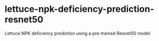 # lettuce-npk-deficiency-prediction-resnet50
Lettuce NPK deficiency prediction using a pre-trained Resnet50 model
